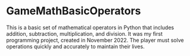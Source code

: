 # GameMathBasicOperators
This is a basic set of mathematical operators in Python that includes addition, subtraction, multiplication, and division. It was my first programming project, created in November 2022. The player must solve operations quickly and accurately to maintain their lives.
